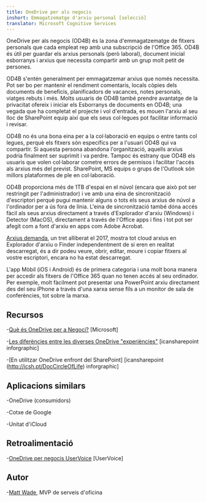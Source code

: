 ```yaml
---
title: OneDrive per als negocis
inshort: Emmagatzematge d'arxiu personal [selecció]
translator: Microsoft Cognitive Services
---
```



OneDrive per als negocis (OD4B) és la zona d'emmagatzematge de fitxers personals que cada empleat rep amb una subscripció de l'Office 365. OD4B és útil per guardar els arxius personals (però laboral), document inicial esborranys i arxius que necessita compartir amb un grup molt petit de persones.

OD4B s'entén generalment per emmagatzemar arxius que només necessita. Pot ser bo per mantenir el rendiment comentaris, locals còpies dels documents de beneficis, planificadors de vacances, notes personals, viatges rebuts i més. Molts usuaris de OD4B també prendre avantatge de la privacitat ofereix i iniciar els Esborranys de documents en OD4B; una vegada que ha completat el projecte i vol d'entrada, es mouen l'arxiu al seu lloc de SharePoint equip així que els seus col·legues pot facilitar informació i revisar.

OD4B no és una bona eina per a la col·laboració en equips o entre tants col legues, perquè els fitxers són específics per a l'usuari OD4B qui va compartir. Si aquesta persona abandona l'organització, aquells arxius podria finalment ser suprimit i va perdre. Tampoc és estrany que OD4B els usuaris que volen col·laborar cometre errors de permisos i facilitar l'accés als arxius més del previst. SharePoint, MS equips o grups de l'Outlook són millors plataformes de ple en col·laboració.

OD4B proporciona més de 1TB d'espai en el núvol (encara que això pot ser restringit per l'administrador) i ve amb una eina de sincronització d'escriptori perquè pugui mantenir alguns o tots els seus arxius de núvol a l'ordinador per a ús fora de línia. L'eina de sincronització també dóna accés fàcil als seus arxius directament a través d'Explorador d'arxiu (Windows) i Detector (MacOS), directament a través de l'Office apps i fins i tot pot ser afegit com a font d'arxiu en apps com Adobe Acrobat. 

[Arxius demanda](https://blogs.office.com/en-us/2017/05/11/introducing-onedrive-files-on-demand-and-additional-features-making-it-easier-to-access-and-share-files/), un tret alliberat el 2017, mostra tot cloud arxius en Explorador d'arxiu o Finder independentment de si eren en realitat descarregat, és a dir podeu veure, obrir, editar, moure i copiar fitxers al vostre escriptori, encara no ha estat descarregat.

L'app Mòbil (iOS i Android) és de primera categoria i una molt bona manera per accedir als fitxers de l'Office 365 quan no tenen accés al seu ordinador. Per exemple, molt fàcilment pot presentar una PowerPoint arxiu directament des del seu iPhone a través d'una xarxa sense fils a un monitor de sala de conferències, tot sobre la marxa.

Recursos
---------

-[Què és OneDrive per a
    Negoci?](https://support.office.com/en-us/article/What-is-OneDrive-for-Business-187f90af-056f-47c0-9656-cc0ddca7fdc2)
    \[Microsoft\]

-[Les diferències entre les diverses OneDrive
    "experiències"](http://icsh.pt/OneDriveTree) \[icansharepoint
    inforgraphic\]

-[En utilitzar OneDrive enfront del SharePoint] \[icansharepoint (http://icsh.pt/DocCircleOfLife)
    inforgraphic\]

Aplicacions similars
--------------------

-OneDrive (consumidors)

-Cotxe de Google

-Unitat d'iCloud

Retroalimentació
---------

-[OneDrive per negocis UserVoice](https://onedrive.uservoice.com/forums/262982-onedrive/category/86090-onedrive-for-business)
    \[UserVoice\]

Autor
---------

-[Matt Wade](https://www.linkedin.com/in/thatmattwade/), MVP de serveis d'oficina

